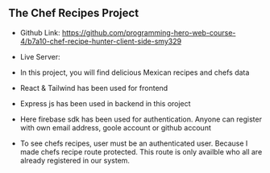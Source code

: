 ## The Chef Recipes Project

- Github Link: https://github.com/programming-hero-web-course-4/b7a10-chef-recipe-hunter-client-side-smy329

- Live Server:

- In this project, you will find delicious Mexican recipes and chefs data

- React & Tailwind has been used for frontend

- Express js has been used in backend in this oroject

- Here firebase sdk has been used for authentication. Anyone can register with own email address, goole account or github account

- To see chefs recipes, user must be an authenticated user. Because I made chefs recipe route protected. This route is only availble who all are already registered in our system.
